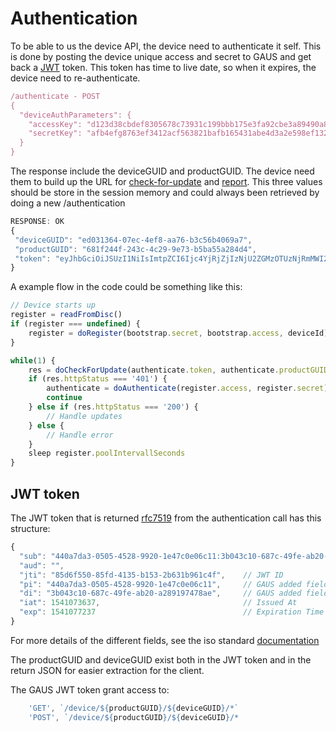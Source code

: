 # Authentication

To be able to us the device API, the device need to authenticate it self. This is done by posting the device
unique access and secret to GAUS and get back a [JWT](https://jwt.io) token. This token has time to live date,
so when it expires, the device need to re-authenticate.


```javascript
/authenticate - POST
{
  "deviceAuthParameters": {
    "accessKey": "d123d38cbdef8305678c73931c199bbb175e3fa92cbe3a89490a85ebf34165a5",
    "secretKey": "afb4efg8763ef3412acf563821bafb165431abe4d3a2e598ef132ab3e4ef"
  }
}
```
The response include the deviceGUID and productGUID. The device need them to build up the URL for [check-for-update](../docs/check-for-update.md)
and [report](../docs/report.md). This three values should be store in the session memory and could always been retrieved by doing a new /authentication
```javascript
RESPONSE: OK
{
 "deviceGUID": "ed031364-07ec-4ef8-aa76-b3c56b4069a7",
 "productGUID": "681f244f-243c-4c29-9e73-b5ba55a284d4",
 "token": "eyJhbGciOiJSUzI1NiIsImtpZCI6Ijc4YjRjZjIzNjU2ZGMzOTUzNjRmMWI2YzAyOTA3NjkxZjJjZGZmZTEifQ.eyJpc3MiOiJhY2NvdW50cy5nb29nbGUuY29tIiwic3ViIjoiMTEwNTAyMjUxMTU4OTIwMTQ3NzMyIiwiYXpwIjoiODI1MjQ5ODM1NjU5LXRlOHFnbDcwMWtnb25ub21ucDRzcXY3ZXJodTEyMTFzLmFwcHMuZ29vZ2xldXNlcmNvbnRlbnQuY29tIiwiZW1haWwiOiJwcmFiYXRoQHdzbzIuY29tIiwiYXRfaGFzaCI6InpmODZ2TnVsc0xCOGdGYXFSd2R6WWciLCJlbWFpbF92ZXJpZmllZCI6dHJ1ZSwiYXVkIjoiODI1MjQ5ODM1NjU5LXRlOHFnbDcwMWtnb25ub21ucDRzcXY3ZXJodTEyMTFzLmFwcHMuZ29vZ2xldXNlcmNvbnRlbnQuY29tIiwiaGQiOiJ3c28yLmNvbSIsImlhdCI6MTQwMTkwODI3MSwiZXhwIjoxNDAxOTEyMTcxfQ.TVKv-pdyvk2gW8sGsCbsnkqsrS0T-H00xnY6ETkIfgIxfotvFn5IwKm3xyBMpy0FFe0Rb5Ht8AEJV6PdWyxz8rMgX2HROWqSo_RfEfUpBb4iOsq4W28KftW5H0IA44VmNZ6zU4YTqPSt4TPhyFC9fP2D_Hg7JQozpQRUfbWTJI"
}
```

A example flow in the code could be something like this:
```javascript
// Device starts up
register = readFromDisc()
if (register === undefined) {
    register = doRegister(bootstrap.secret, bootstrap.access, deviceId)
}

while(1) {
    res = doCheckForUpdate(authenticate.token, authenticate.productGUID, authenticate.deviceGUID)
    if (res.httpStatus === '401') {
        authenticate = doAuthenticate(register.access, register.secret)
        continue
    } else if (res.httpStatus === '200') {
        // Handle updates
    } else {
        // Handle error
    }
    sleep register.poolIntervallSeconds
}

```

## JWT token

The JWT token that is returned [rfc7519](https://tools.ietf.org/html/rfc7519) from the authentication call has this structure:

```javascript
{
  "sub": "440a7da3-0505-4528-9920-1e47c0e06c11:3b043c10-687c-49fe-ab20-a289197478ae",  //Subject
  "aud": "",
  "jti": "85d6f550-85fd-4135-b153-2b631b961c4f",    // JWT ID
  "pi": "440a7da3-0505-4528-9920-1e47c0e06c11",     // GAUS added field: ProductGUID
  "di": "3b043c10-687c-49fe-ab20-a289197478ae",     // GAUS added field: DeviceGUID
  "iat": 1541073637,                                // Issued At
  "exp": 1541077237                                 // Expiration Time
}
```

For more details of the different fields, see the iso standard [documentation](https://tools.ietf.org/html/rfc7519#section-4.1)

The productGUID and deviceGUID exist both in the JWT token and in the return JSON for easier extraction for the client.

The GAUS JWT token grant access to:
```javascript
    'GET', `/device/${productGUID}/${deviceGUID}/*`
    'POST', `/device/${productGUID}/${deviceGUID}/*    
```
